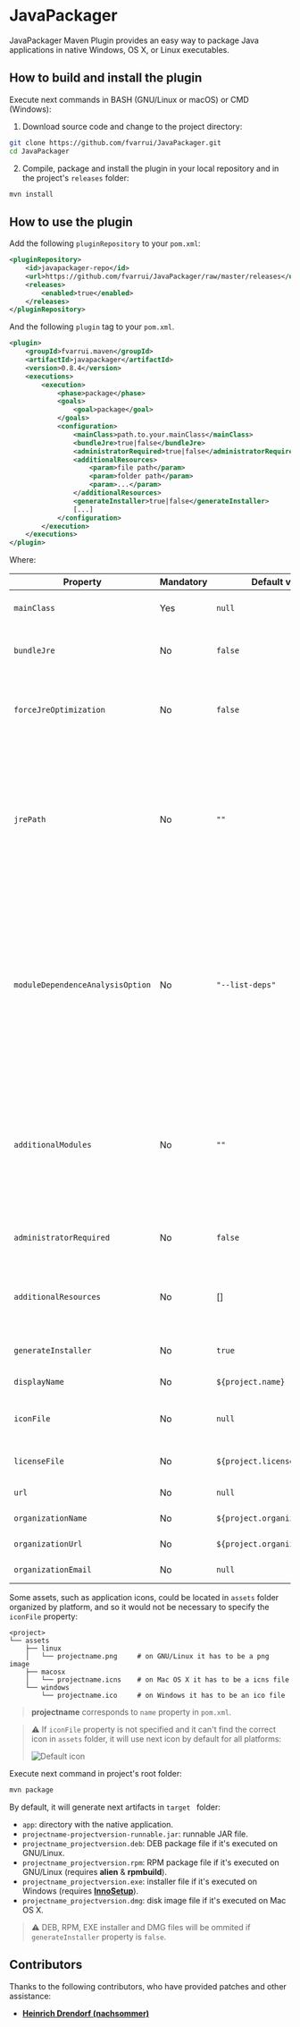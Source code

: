 # JavaPackager
JavaPackager Maven Plugin provides an easy way to package Java applications in native Windows, OS X, or Linux executables.

## How to build and install the plugin

Execute next commands in BASH (GNU/Linux or macOS) or CMD (Windows):

1. Download source code and change to the project directory:

```bash
git clone https://github.com/fvarrui/JavaPackager.git
cd JavaPackager
```

2. Compile, package and install the plugin in your local repository and in the project's `releases` folder:

```bash
mvn install
```

## How to use the plugin

Add the following `pluginRepository` to your `pom.xml`:

```xml
<pluginRepository>
    <id>javapackager-repo</id>
    <url>https://github.com/fvarrui/JavaPackager/raw/master/releases</url>
    <releases>
        <enabled>true</enabled>
    </releases>
</pluginRepository>
```

And the following `plugin` tag to your `pom.xml`.

```xml
<plugin>
    <groupId>fvarrui.maven</groupId>
    <artifactId>javapackager</artifactId>
    <version>0.8.4</version>
    <executions>
        <execution>
            <phase>package</phase>
            <goals>
                <goal>package</goal>
            </goals>
            <configuration>
                <mainClass>path.to.your.mainClass</mainClass>
                <bundleJre>true|false</bundleJre>
                <administratorRequired>true|false</administratorRequired>
                <additionalResources>
                    <param>file path</param>
                    <param>folder path</param>
                    <param>...</param>
                </additionalResources>
                <generateInstaller>true|false</generateInstaller>        
                [...]
            </configuration>
        </execution>
    </executions>
</plugin>
```

Where:

| Property                          | Mandatory | Default value                  | Description                                                                                                                                                      |
| --------------------------------- | --------- | ------------------------------ | ---------------------------------------------------------------------------------------------------------------------------------------------------------------- |
| `mainClass`                       | Yes       | `null`                         | Full path to your app main class.                                                                                                                                |
| `bundleJre`                       | No        | `false`                        | Embed a customized JRE with the app.                                                                                                                             |
| `forceJreOptimization`            | No        | `false`                        | Although JDK version < 13, it will try to reduce the bundled JRE.                                                                                                |
| `jrePath`                         | No        | `""`                           | Path to JRE folder. If specified, it will bundle this JRE with the app, and won't generate a customized JRE. For Java 8 version or least.                        |
| `moduleDependenceAnalysisOption`  | No        | `"--list-deps"`                | When generating a customized JRE, this option allows to specify a different Module dependence analysis option other than the default (--list-deps) for jdeps     |
| `additionalModules`               | No        | `""`                           | When generating a customized JRE, allows adding aditional modules other than the ones identified by jdeps before calling jlink.                                  |
| `administratorRequired`           | No        | `false`                        | If true, app will run with administrator privileges.                                                                                                             |
| `additionalResources`             | No        | []                             | Additional files and folders to include in the bundled app.                                                                                                      |
| `generateInstaller`               | No        | `true`                         | Generate an installer for the app.                                                                                                                               |
| `displayName`                     | No        | `${project.name}`              | App name to show.                                                                                                                                                |
| `iconFile`                        | No        | `null`                         | Path to the app icon file (PNG, ICO or ICNS).                                                                                                                    |
| `licenseFile`                     | No        | `${project.licenses[0].url}`   | Path to project license file.                                                                                                                                    |
| `url`                             | No        | `null`                         | App website URL.                                                                                                                                                 |
| `organizationName`                | No        | `${project.organization.name}` | Organization name.                                                                                                                                               |
| `organizationUrl`                 | No        | `${project.organization.url}`  | Organization website URL.                                                                                                                                        |
| `organizationEmail`               | No        | `null`                         | Organization email.                                                                                                                                              |

Some assets, such as application icons, could be located in `assets` folder organized by platform, and so it would not be necessary to specify the `iconFile` property:

```
<project>
└── assets
	├── linux
	│   └── projectname.png		# on GNU/Linux it has to be a png image
	├── macosx
	│   └── projectname.icns	# on Mac OS X it has to be a icns file
	└── windows
	    └── projectname.ico		# on Windows it has to be an ico file
```

> **projectname** corresponds to `name` property in `pom.xml`.

> :warning: If `iconFile` property is not specified and it can't find the correct icon in `assets` folder, it will use next icon by default for all platforms:
>
> ![Default icon](https://raw.githubusercontent.com/fvarrui/JavaPackager/master/src/main/resources/linux/default-icon.png)

Execute next command in project's root folder:

```bash
mvn package
```

By default, it will generate next artifacts in `target ` folder:

- `app`: directory with the native application.
- `projectname-projectversion-runnable.jar`: runnable JAR file.
- `projectname_projectversion.deb`: DEB package file if it's executed on GNU/Linux. 
- `projectname_projectversion.rpm`: RPM package file if it's executed on GNU/Linux (requires **alien** & **rpmbuild**).
- `projectname_projectversion.exe`: installer file if it's executed on Windows (requires [**InnoSetup**](http://www.jrsoftware.org/isinfo.php)).
- `projectname_projectversion.dmg`: disk image file if it's executed on Mac OS X.

>  :warning: DEB, RPM, EXE installer and DMG files will be ommited if `generateInstaller` property is `false`.

## Contributors

Thanks to the following contributors, who have provided patches and other assistance:

* **[Heinrich Drendorf (nachsommer)](https://github.com/nachsommer)**
